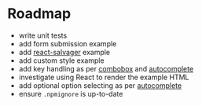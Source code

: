 # Roadmap

- write unit tests
- add form submission example
- add [react-salvager](https://github.com/tanem/react-salvager) example
- add custom style example
- add key handling as per [combobox](https://www.w3.org/TR/2013/WD-wai-aria-practices-20130307/#combobox) and [autocomplete](https://www.w3.org/TR/2013/WD-wai-aria-practices-20130307/#autocomplete)
- investigate using React to render the example HTML
- add optional option selecting as per [autocomplete](https://www.w3.org/TR/2013/WD-wai-aria-practices-20130307/#autocomplete)
- ensure `.npmignore` is up-to-date
